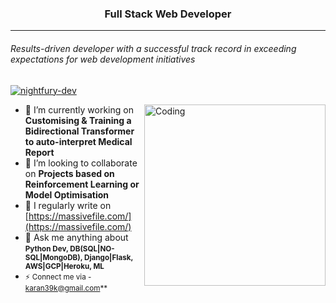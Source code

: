 <h3 align="center">Full Stack Web Developer</h3> 

--- 
<h6>Results-driven developer with a successful track record in exceeding expectations for web development initiatives</h6>
<a href="https://github.com/nightfury-dev" target="_blank"><p align="left"> <img src="https://komarev.com/ghpvc/?username=karan39k&label=Profile%20views&color=129e00&style=plastic" alt="nightfury-dev" /> </p> 
<img align="right" alt="Coding" width="290" src="https://github.com/nightfury-dev/nightfury-dev/blob/main/coder.png?raw=true"> </a>

- 🔭 I’m currently working on **Customising & Training a Bidirectional Transformer to auto-interpret Medical Report** 
- 👯 I’m looking to collaborate on **Projects based on Reinforcement Learning or Model Optimisation** 
- 📝 I regularly write on [https://massivefile.com/](https://massivefile.com/) 
- 💬 Ask me anything about <small>**Python Dev, DB(SQL|NO-SQL|MongoDB), Django|Flask, AWS|GCP|Heroku, ML**
- ⚡ Connect me via - karan39k@gmail.com** 
  </small>
